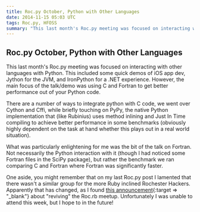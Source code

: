 ```yaml
---
title: Roc.py October, Python with Other Languages
date: 2014-11-15 05:03 UTC
tags: Roc.py, HFOSS
summary: "This last month's Roc.py meeting was focused on interacting with other languages with Python. This included some quick demos of iOS app dev, Jython for the JVM, and IronPython for a .NET experience. However, the main focus of the talk/demo was using C and Fortran to get better performance out of your Python code."
---
```


## Roc.py October, Python with Other Languages

This last month's Roc.py meeting was focused on interacting with other languages with Python. This included some quick demos of iOS app dev, Jython for the JVM, and IronPython for a .NET experience. However, the main focus of the talk/demo was using C and Fortran to get better performance out of your Python code.

There are a number of ways to integrate python with C code, we went over Cython and Cffi, while briefly touching on PyPy, the native Python implementation that (like Rubinius) uses method inlining and Just In Time compiling to achieve better performance in some benchmarks (obviously highly dependent on the task at hand whether this plays out in a real world situation).

What was particularly enlightening for me was the bit of the talk on Fortran. Not necessarily the Python interaction with it (though I had noticed some Fortran files in the SciPy package), but rather the benchmark we ran comparing C and Fortran where Fortran was significantly faster.

One aside, you might remember that on my last Roc.py post I lamented that there wasn't a similar group for the more Ruby inclined Rochester Hackers. Apparently that has changed, as I found [this announcement](http://nextplex.com/rochester-ny/groups/roc-dot-rb-rochester-ruby/events/21544-roc-rb-revival-meetup){:target => "_blank"} about "reviving" the Roc.rb meetup. Unfortunately I was unable to attend this week, but I hope to in the future!
